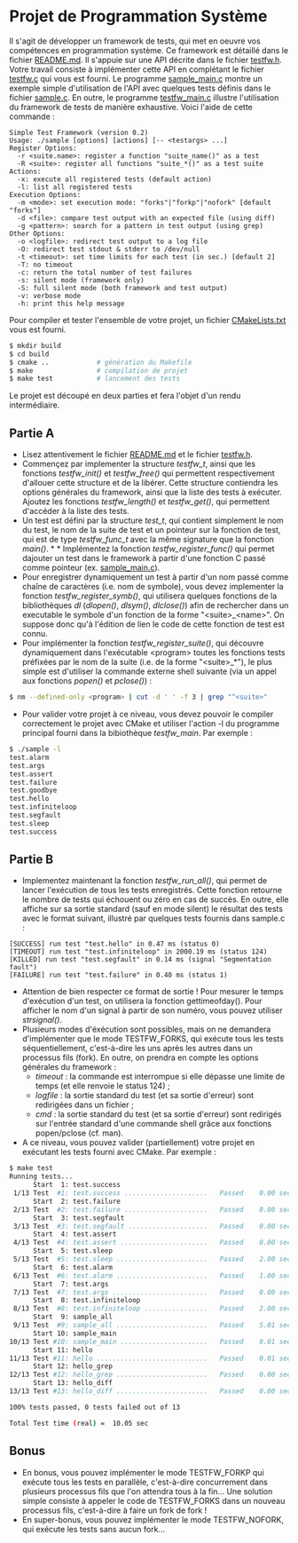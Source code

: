 # Projet de Programmation Système

Il s'agit de développer un framework de tests, qui met en oeuvre vos compétences en programmation système. Ce framework est détaillé dans le fichier [README.md](README.md). Il s'appuie sur une API décrite dans le fichier [testfw.h](testfw.h). Votre travail consiste à implémenter cette API en complétant le fichier [testfw.c](testfw.c) qui vous est fourni. Le programme [sample_main.c](sample_main.c) montre un exemple simple d'utilisation de l'API avec quelques tests définis dans le fichier [sample.c](sample.c). En outre, le programme [testfw_main.c](testfw_main.c) illustre l'utilisation du framework de tests de manière exhaustive. Voici l'aide de cette commande :

```text
Simple Test Framework (version 0.2)
Usage: ./sample [options] [actions] [-- <testargs> ...]
Register Options:
  -r <suite.name>: register a function "suite_name()" as a test
  -R <suite>: register all functions "suite_*()" as a test suite
Actions:
  -x: execute all registered tests (default action)
  -l: list all registered tests
Execution Options:
  -m <mode>: set execution mode: "forks"|"forkp"|"nofork" [default "forks"]
  -d <file>: compare test output with an expected file (using diff)
  -g <pattern>: search for a pattern in test output (using grep)
Other Options:
  -o <logfile>: redirect test output to a log file
  -O: redirect test stdout & stderr to /dev/null
  -t <timeout>: set time limits for each test (in sec.) [default 2]
  -T: no timeout
  -c: return the total number of test failures
  -s: silent mode (framework only)
  -S: full silent mode (both framework and test output)
  -v: verbose mode
  -h: print this help message
```

Pour compiler et tester l'ensemble de votre projet, un fichier [CMakeLists.txt](CMakeLists.txt) vous est fourni.

```bash
$ mkdir build
$ cd build
$ cmake ..            # génération du Makefile
$ make                # compilation de projet
$ make test           # lancement des tests
```

Le projet est découpé en deux parties et fera l'objet d'un rendu intermédiaire.

## Partie A

* Lisez attentivement le fichier [README.md](README.md) et le fichier [testfw.h](testfw.h).
* Commençez par implementer la structure *testfw_t*, ainsi que les fonctions *testfw_init()* et *testfw_free()* qui permettent respectivement d'allouer cette structure et de la libérer. Cette structure contiendra les options générales du framework, ainsi que la liste des tests à exécuter. Ajoutez les fonctions *testfw_length()* et *testfw_get()*, qui permettent d'accéder à la liste des tests.
* Un test est défini par la structure *test_t*, qui contient simplement le nom du test, le nom de la suite de test et un pointeur sur la fonction de test, qui est de type *testfw_func_t* avec la même signature que la fonction *main()*. * * Implémentez la fonction *testfw_register_func()* qui permet dajouter un test dans le framework à partir d'une fonction C passé comme pointeur (ex. [sample_main.c](sample_main.c)).
* Pour enregistrer dynamiquement un test à partir d'un nom passé comme chaîne de caractères (i.e. nom de symbole), vous devez implementer la fonction *testfw_register_symb()*, qui utilisera quelques fonctions de la bibliothèques *dl* (*dlopen()*, *dlsym()*, *dlclose()*) afin de rechercher dans un executable le symbole d'un fonction de la forme "\<suite\>_\<name\>". On suppose donc qu'à l'édition de lien le code de cette fonction de test est connu.
* Pour implémenter la fonction *testfw_register_suite()*, qui découvre dynamiquement dans l'exécutable \<program\> toutes les fonctions tests préfixées par le nom de la suite (i.e. de la forme "\<suite\>_*"), le plus simple est d'utiliser la commande externe shell suivante (via un appel aux fonctions *popen()* et *pclose()*) :

```bash
$ nm --defined-only <program> | cut -d ' ' -f 3 | grep "^<suite>"
```

* Pour valider votre projet à ce niveau, vous devez pouvoir le compiler correctement le projet avec CMake et utiliser l'action -l du programme principal fourni dans la bibiothèque *testfw_main*. Par exemple :

```bash
$ ./sample -l
test.alarm
test.args
test.assert
test.failure
test.goodbye
test.hello
test.infiniteloop
test.segfault
test.sleep
test.success
```

## Partie B

* Implementez maintenant la fonction *testfw_run_all()*, qui permet de lancer l'exécution de tous les tests enregistrés. Cette fonction retourne le nombre de tests qui échouent ou zéro en cas de succès. En outre, elle affiche sur sa sortie standard (sauf en mode silent) le résultat des tests avec le format suivant, illustré par quelques tests fournis dans sample.c :

```text
[SUCCESS] run test "test.hello" in 0.47 ms (status 0)
[TIMEOUT] run test "test.infiniteloop" in 2000.19 ms (status 124)
[KILLED] run test "test.segfault" in 0.14 ms (signal "Segmentation fault")
[FAILURE] run test "test.failure" in 0.40 ms (status 1)
```

* Attention de bien respecter ce format de sortie ! Pour mesurer le temps d'exécution d'un test, on utilisera la fonction gettimeofday(). Pour afficher le nom d'un signal à partir de son numéro, vous pouvez utiliser *strsignal()*.
* Plusieurs modes d'éxécution sont possibles, mais on ne demandera d'implémenter que le mode TESTFW_FORKS, qui exécute tous les tests séquentiellement, c'est-à-dire les uns après les autres dans un processus fils (fork). En outre, on prendra en compte les options générales du framework :
  * *timeout* : la commande est interrompue si elle dépasse une limite de temps (et elle renvoie le status 124) ; 
  * *logfile* : la sortie standard du test (et sa sortie d'erreur) sont redirigées dans un fichier ;
  * *cmd* : la sortie standard du test (et sa sortie d'erreur) sont redirigés sur l'entrée standard d'une commande shell grâce aux fonctions popen/pclose (cf. man).
* A ce niveau, vous pouvez valider (partiellement) votre projet en exécutant les tests fourni avec CMake. Par exemple :

```bash
$ make test
Running tests...
      Start  1: test.success
 1/13 Test  #1: test.success .....................   Passed    0.00 sec
      Start  2: test.failure
 2/13 Test  #2: test.failure .....................   Passed    0.00 sec
      Start  3: test.segfault
 3/13 Test  #3: test.segfault ....................   Passed    0.00 sec
      Start  4: test.assert
 4/13 Test  #4: test.assert ......................   Passed    0.00 sec
      Start  5: test.sleep
 5/13 Test  #5: test.sleep .......................   Passed    2.00 sec
      Start  6: test.alarm
 6/13 Test  #6: test.alarm .......................   Passed    1.00 sec
      Start  7: test.args
 7/13 Test  #7: test.args ........................   Passed    0.00 sec
      Start  8: test.infiniteloop
 8/13 Test  #8: test.infiniteloop ................   Passed    2.00 sec
      Start  9: sample_all
 9/13 Test  #9: sample_all .......................   Passed    5.01 sec
      Start 10: sample_main
10/13 Test #10: sample_main ......................   Passed    0.01 sec
      Start 11: hello
11/13 Test #11: hello ............................   Passed    0.01 sec
      Start 12: hello_grep
12/13 Test #12: hello_grep .......................   Passed    0.00 sec
      Start 13: hello_diff
13/13 Test #13: hello_diff .......................   Passed    0.00 sec

100% tests passed, 0 tests failed out of 13

Total Test time (real) =  10.05 sec
```

## Bonus

* En bonus, vous pouvez implémenter le mode TESTFW_FORKP qui exécute tous les tests en parallèle, c'est-à-dire concurrement dans plusieurs processus fils que l'on attendra tous à la fin... Une solution simple consiste à appeler le code de TESTFW_FORKS dans un nouveau processus fils, c'est-à-dire à faire un fork de fork !
* En super-bonus, vous pouvez implémenter le mode TESTFW_NOFORK, qui exécute les tests sans aucun fork...

